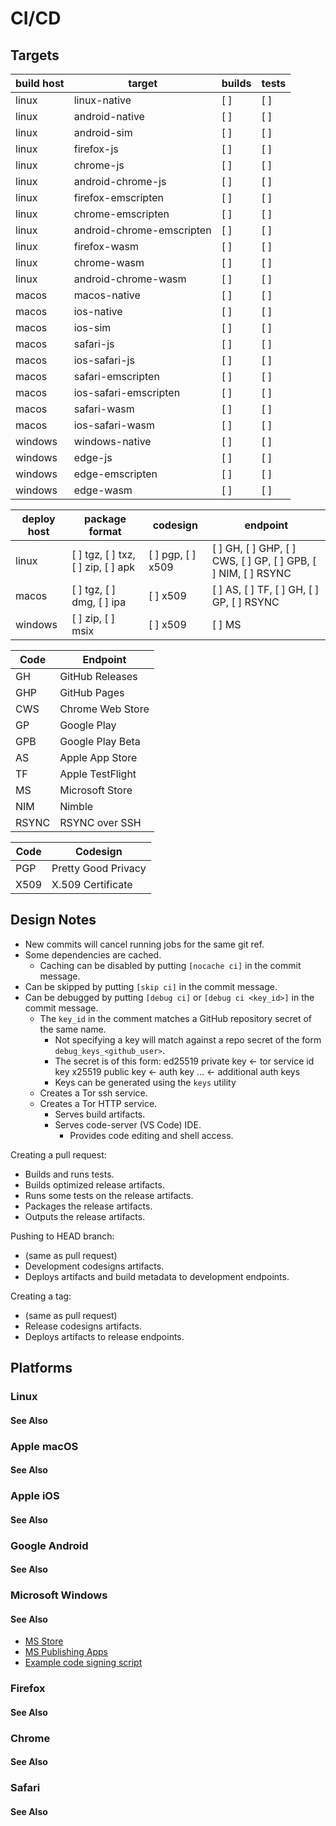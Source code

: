 # CI/CD

## Targets

| build host  | target                    | builds | tests |
|-------------|---------------------------|--------|-------|
| linux       | linux-native              | [ ]    | [ ]   |
| linux       | android-native            | [ ]    | [ ]   |
| linux       | android-sim               | [ ]    | [ ]   |
| linux       | firefox-js                | [ ]    | [ ]   |
| linux       | chrome-js                 | [ ]    | [ ]   |
| linux       | android-chrome-js         | [ ]    | [ ]   |
| linux       | firefox-emscripten        | [ ]    | [ ]   |
| linux       | chrome-emscripten         | [ ]    | [ ]   |
| linux       | android-chrome-emscripten | [ ]    | [ ]   |
| linux       | firefox-wasm              | [ ]    | [ ]   |
| linux       | chrome-wasm               | [ ]    | [ ]   |
| linux       | android-chrome-wasm       | [ ]    | [ ]   |
| macos       | macos-native              | [ ]    | [ ]   |
| macos       | ios-native                | [ ]    | [ ]   |
| macos       | ios-sim                   | [ ]    | [ ]   |
| macos       | safari-js                 | [ ]    | [ ]   |
| macos       | ios-safari-js             | [ ]    | [ ]   |
| macos       | safari-emscripten         | [ ]    | [ ]   |
| macos       | ios-safari-emscripten     | [ ]    | [ ]   |
| macos       | safari-wasm               | [ ]    | [ ]   |
| macos       | ios-safari-wasm           | [ ]    | [ ]   |
| windows     | windows-native            | [ ]    | [ ]   |
| windows     | edge-js                   | [ ]    | [ ]   |
| windows     | edge-emscripten           | [ ]    | [ ]   |
| windows     | edge-wasm                 | [ ]    | [ ]   |

| deploy host | package format            | codesign | endpoint        |
|-------------|---------------------------|----------|-----------------|
| linux       | [ ] tgz, [ ] txz, [ ] zip, [ ] apk | [ ] pgp, [ ] x509  | [ ] GH, [ ] GHP, [ ] CWS, [ ] GP, [ ] GPB, [ ] NIM, [ ] RSYNC          |
| macos       | [ ] tgz, [ ] dmg, [ ] ipa  | [ ] x509      | [ ] AS, [ ] TF, [ ] GH, [ ] GP, [ ] RSYNC  |
| windows     | [ ] zip, [ ] msix | [ ] x509     | [ ] MS          |

| Code  | Endpoint         |
|-------|------------------|
| GH    | GitHub Releases  |
| GHP   | GitHub Pages     |
| CWS   | Chrome Web Store  |
| GP    | Google Play      |
| GPB   | Google Play Beta |
| AS    | Apple App Store  |
| TF    | Apple TestFlight |
| MS    | Microsoft Store  |
| NIM   | Nimble           |
| RSYNC | RSYNC over SSH   |

| Code  | Codesign             |
|-------|----------------------|
| PGP   | Pretty Good Privacy  |
| X509  | X.509 Certificate    |

## Design Notes

- New commits will cancel running jobs for the same git ref.
- Some dependencies are cached.
  - Caching can be disabled by putting `[nocache ci]` in the commit message.
- Can be skipped by putting `[skip ci]` in the commit message.
- Can be debugged by putting `[debug ci]` or `[debug ci <key_id>]` in the
  commit message.
  - The `key_id` in the comment matches a GitHub repository secret of the
    same name.
    - Not specifying a key will match against a repo secret of the form
      `debug_keys_<github_user>`.
    - The secret is of this form:
      ed25519 private key   <- tor service id key
      x25519 public key     <- auth key
      ...                   <- additional auth keys
    - Keys can be generated using the `keys` utility
  - Creates a Tor ssh service.
  - Creates a Tor HTTP service.
    - Serves build artifacts.
    - Serves code-server (VS Code) IDE.
      - Provides code editing and shell access.

Creating a pull request:

- Builds and runs tests.
- Builds optimized release artifacts.
- Runs some tests on the release artifacts.
- Packages the release artifacts.
- Outputs the release artifacts.

Pushing to HEAD branch:

- (same as pull request)
- Development codesigns artifacts.
- Deploys artifacts and build metadata to development endpoints.

Creating a tag:

- (same as pull request)
- Release codesigns artifacts.
- Deploys artifacts to release endpoints.

## Platforms

### Linux

#### See Also

### Apple macOS

#### See Also

### Apple iOS

#### See Also

### Google Android

#### See Also

### Microsoft Windows

#### See Also

- [MS Store](https://developer.microsoft.com/en-us/microsoft-store/)
- [MS Publishing Apps](https://docs.microsoft.com/en-us/windows/uwp/publish/)
- [Example code signing script](https://gist.github.com/vszakats/7ef9e86506f5add961bae0412ecbe696)

### Firefox

#### See Also

### Chrome

#### See Also

### Safari

#### See Also
